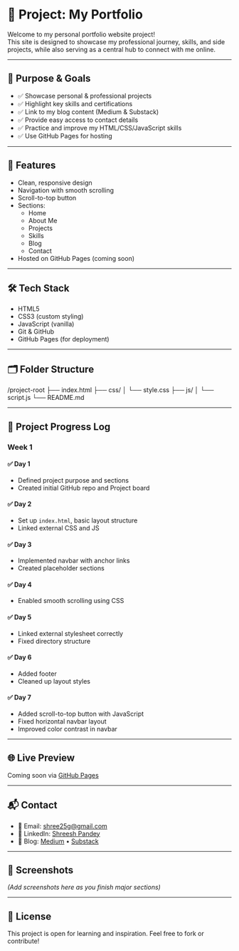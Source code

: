 # 💼 Project: My Portfolio

Welcome to my personal portfolio website project!  
This site is designed to showcase my professional journey, skills, and side projects, while also serving as a central hub to connect with me online.

---

## 📌 Purpose & Goals

- ✅ Showcase personal & professional projects
- ✅ Highlight key skills and certifications
- ✅ Link to my blog content (Medium & Substack)
- ✅ Provide easy access to contact details
- ✅ Practice and improve my HTML/CSS/JavaScript skills
- ✅ Use GitHub Pages for hosting

---

## 🚀 Features

- Clean, responsive design
- Navigation with smooth scrolling
- Scroll-to-top button
- Sections:
  - Home
  - About Me
  - Projects
  - Skills
  - Blog
  - Contact
- Hosted on GitHub Pages (coming soon)

---

## 🛠 Tech Stack

- HTML5
- CSS3 (custom styling)
- JavaScript (vanilla)
- Git & GitHub
- GitHub Pages (for deployment)

---

## 🗂 Folder Structure

/project-root ├── index.html ├── css/ │ └── style.css ├── js/ │ └── script.js └── README.md


---

## 📅 Project Progress Log

### Week 1

#### ✅ Day 1
- Defined project purpose and sections
- Created initial GitHub repo and Project board

#### ✅ Day 2
- Set up `index.html`, basic layout structure
- Linked external CSS and JS

#### ✅ Day 3
- Implemented navbar with anchor links
- Created placeholder sections

#### ✅ Day 4
- Enabled smooth scrolling using CSS

#### ✅ Day 5
- Linked external stylesheet correctly
- Fixed directory structure

#### ✅ Day 6
- Added footer
- Cleaned up layout styles

#### ✅ Day 7
- Added scroll-to-top button with JavaScript
- Fixed horizontal navbar layout
- Improved color contrast in navbar

---

## 🌐 Live Preview

Coming soon via [GitHub Pages](https://pages.github.com/)

---

## 📬 Contact

- 📧 Email: shree25g@gmail.com  
- 💼 LinkedIn: [Shreesh Pandey](https://www.linkedin.com/in/shreesh-pandey)  
- 📝 Blog: [Medium](https://theterran.medium.com/) • [Substack](https://theterran.substack.com/)

---

## 📸 Screenshots

*(Add screenshots here as you finish major sections)*

---

## 🔖 License

This project is open for learning and inspiration. Feel free to fork or contribute!
